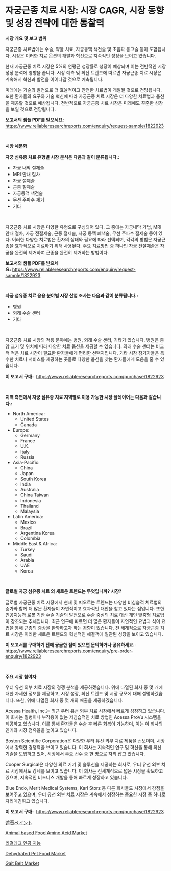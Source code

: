 <p><h1>자궁근종 치료 시장: 시장 CAGR, 시장 동향 및 성장 전략에 대한 통찰력</h1></p><p><strong>시장 개요 및 보고 범위</strong></p>
<p><p>자궁근종 치료법에는 수술, 약물 치료, 자궁동맥 색전술 및 초음파 응고술 등이 포함됩니다. 시장은 이러한 치료 옵션의 개발과 혁신으로 지속적인 성장을 보이고 있습니다. </p><p>현재 자궁근종 치료 시장은 5%의 연평균 성장률로 성장이 예상되며 이는 전반적인 시장 성장 분석에 영향을 줍니다. 시장 예측 및 최신 트렌드에 따르면 자궁근종 치료 시장은 계속해서 혁신과 발전을 이어나갈 것으로 예측됩니다.</p><p>미래에는 기술의 발전으로 더 효율적이고 안전한 치료법이 개발될 것으로 전망됩니다. 또한 환자들의 요구와 기술 혁신에 따라 자궁근종 치료 시장은 더 다양한 치료법과 옵션을 제공할 것으로 예상됩니다. 전반적으로 자궁근종 치료 시장은 미래에도 꾸준한 성장을 보일 것으로 전망됩니다.</p></p>
<p><strong>보고서의 샘플 PDF를 받으세요:</strong> <a href="https://www.reliableresearchreports.com/enquiry/request-sample/1822923">https://www.reliableresearchreports.com/enquiry/request-sample/1822923</a></p>
<p>&nbsp;</p>
<p><strong>시장 세분화</strong></p>
<p><strong>자궁 섬유종 치료 유형별 시장 분석은 다음과 같이 분류됩니다.:</strong></p>
<p><ul><li>자궁 내막 절제술</li><li>MRI 안내 절차</li><li>자궁 절제술</li><li>근종 절제술</li><li>자궁동맥 색전술</li><li>무선 주파수 제거</li><li>기타</li></ul></p>
<p>&nbsp;</p>
<p><p>자궁근종 치료 시장은 다양한 유형으로 구성되어 있다. 그 중에는 자궁내막 기법, MRI 안내 절차, 자궁 전절제술, 근종 절제술, 자궁 동맥 폐색술, 무선 주파수 절제술 등이 있다. 이러한 다양한 치료법은 환자의 상태와 필요에 따라 선택되며, 각각의 방법은 자궁근종을 효과적으로 치료하기 위해 사용된다. 주요 치료방법 중 하나인 자궁 전절제술은 자궁을 완전히 제거하여 근종을 완전히 제거하는 방법이다.</p></p>
<p><strong>보고서의 샘플 PDF를 받으세요:</strong>&nbsp;<a href="https://www.reliableresearchreports.com/enquiry/request-sample/1822923">https://www.reliableresearchreports.com/enquiry/request-sample/1822923</a></p>
<p>&nbsp;</p>
<p><strong> 자궁 섬유종 치료 응용 분야별 시장 산업 조사는 다음과 같이 분류됩니다.:</strong></p>
<p><ul><li>병원</li><li>외래 수술 센터</li><li>기타</li></ul></p>
<p>&nbsp;</p>
<p><p>자궁근종 치료 시장의 적용 분야에는 병원, 외래 수술 센터, 기타가 있습니다. 병원은 종양 크기 및 위치에 따라 다양한 치료 옵션을 제공할 수 있습니다. 외래 수술 센터는 비교적 적은 치료 시간이 필요한 환자들에게 편리한 선택지입니다. 기타 시장 참가자들은 특수한 치료나 서비스를 제공하는 곳들로 다양한 옵션을 찾는 환자들에게 도움을 줄 수 있습니다.</p></p>
<p><strong>이 보고서 구매:</strong>&nbsp; <a href="https://www.reliableresearchreports.com/purchase/1822923">https://www.reliableresearchreports.com/purchase/1822923</a></p>
<p>&nbsp;</p>
<p><strong>지역 측면에서 자궁 섬유종 치료 지역별로 이용 가능한 시장 플레이어는 다음과 같습니다.:</strong></p>
<p><ul>
    <li>
        North America:
        <ul>
            <li>United States</li>
            <li>Canada</li>
        </ul>
    </li>
    <li>
        Europe:
        <ul>
            <li>Germany</li>
            <li>France</li>
            <li>U.K.</li>
            <li>Italy</li>
            <li>Russia</li>
        </ul>
    </li>
    <li>
        Asia-Pacific:
        <ul>
            <li>China</li>
            <li>Japan</li>
            <li>South Korea</li>
            <li>India</li>
            <li>Australia</li>
            <li>China Taiwan</li>
            <li>Indonesia</li>
            <li>Thailand</li>
            <li>Malaysia</li>
        </ul>
    </li>
    <li>
        Latin America:
        <ul>
            <li>Mexico</li>
            <li>Brazil</li>
            <li>Argentina Korea</li>
            <li>Colombia</li>
        </ul>
    </li>
    <li>
        Middle East & Africa:
        <ul>
            <li>Turkey</li>
            <li>Saudi</li>
            <li>Arabia</li>
            <li>UAE</li>
            <li>Korea</li>
        </ul>
    </li>
    </ul></p>
<p>&nbsp;</p>
<p><strong>글로벌 자궁 섬유종 치료 의 새로운 트렌드는 무엇입니까? 시장?</strong></p>
<p><p>글로벌 자궁근종 치료 시장에서 현재 및 떠오르는 트렌드는 다양한 비침습적 치료법의 증가와 함께 더 많은 환자들이 자연적이고 효과적인 대안을 찾고 있다는 점입니다. 또한 인공지능과 로봇 기반 수술 기술의 발전으로 수술 중심의 치료 대신 개인 맞춤형 치료법이 강조되는 추세입니다. 최근 연구에 따르면 더 많은 환자들이 자연적인 요법과 식이 요법을 통해 근종의 증상을 완화하고자 하는 경향이 있습니다. 전 세계적으로 자궁근종 치료 시장은 이러한 새로운 트렌드와 혁신적인 해결책에 일관된 성장을 보이고 있습니다.</p></p>
<p><strong>이 보고서를 구매하기 전에 궁금한 점이 있으면 문의하거나 공유하세요.</strong>- <a href="https://www.reliableresearchreports.com/enquiry/pre-order-enquiry/1822923">https://www.reliableresearchreports.com/enquiry/pre-order-enquiry/1822923</a></p>
<p>&nbsp;</p>
<p><strong>주요 시장 참여자</strong></p>
<p><p>우터 유선 외부 치료 시장의 경쟁 분석을 제공하겠습니다. 위에 나열된 회사 중 몇 개에 대한 자세한 정보를 제공하고, 시장 성장, 최신 트렌드 및 시장 규모에 대해 설명하겠습니다. 또한, 위에 나열된 회사 중 몇 개의 매출을 제공하겠습니다.</p><p>Acessa Health, Inc.는 최근 우터 유선 외부 치료 시장에서 빠르게 성장하고 있습니다. 이 회사는 질병이나 부작용이 없는 저침습적인 치료 방법인 Acessa ProVu 시스템을 제공하고 있습니다. 이를 통해 환자들은 수술 후 빠른 회복이 가능하며, 이는 이 회사의 인기와 시장 점유율을 높이고 있습니다. </p><p>Boston Scientific Corporation은 다양한 우터 유선 외부 치료 제품을 선보이며, 시장에서 강력한 경쟁력을 보이고 있습니다. 이 회사는 지속적인 연구 및 혁신을 통해 최신 기술을 도입하고 있어, 시장에서 주요 선수 중 한 명으로 자리 잡고 있습니다. </p><p>Cooper Surgical은 다양한 의료 기기 및 솔루션을 제공하는 회사로, 우터 유선 외부 치료 시장에서도 강세를 보이고 있습니다. 이 회사는 전세계적으로 넓은 시장을 확보하고 있으며, 지속적인 비즈니스 개발을 통해 빠르게 성장하고 있습니다.</p><p>Blue Endo, Merit Medical Systems, Karl Storz 등 다른 회사들도 시장에서 강점을 보여주고 있으며, 우터 유선 외부 치료 시장은 계속해서 성장하는 중요한 시장 중 하나로 자리매김하고 있습니다.</p></p>
<p><strong>이 보고서 구매:</strong>&nbsp;&nbsp;<a href="https://www.reliableresearchreports.com/purchase/1822923">https://www.reliableresearchreports.com/purchase/1822923</a></p>
<p><p><a href="https://github.com/oqoeusbvpadwjs08/Market-Research-Report-List-1/blob/main/62596334892.md">遮音ペイント</a></p><p><a href="https://issuu.com/reportprime-2/docs/animal-based-food-amino-acid-market-size-2030.pptx">Animal based Food Amino Acid Market</a></p><p><a href="https://github.com/vs2869dizt0/Market-Research-Report-List-1/blob/main/75212934412.md">리걸테크 인공 지능</a></p><p><a href="https://github.com/vimar16th/Market-Research-Report-List-3/blob/main/dehydrated-pet-food-market.md">Dehydrated Pet Food Market</a></p><p><a href="https://issuu.com/reportprime-2/docs/gait-belt-market-size-2030.pptx">Gait Belt Market</a></p></p>
